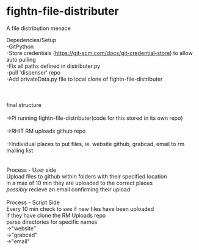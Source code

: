# fightn-file-distributer
A file distribution menace 

Depedencies/Setup\
-GitPython\
-Store credentials (https://git-scm.com/docs/git-credential-store) to allow auto pulling\
-Fix all paths defined in distributer.py\
-pull 'dispenser' repo\
-Add privateData.py file to local clone of fightn-file-distributer\
\
\
\
final structure\
\
->Pi running fightn-file-distributer(code for this stored in its own repo)\
\
->RHIT RM uploads github repo\
\
->Individual places to put files, ie. website github, grabcad, email to rm mailing list\
\
\
Process - User side\
Upload files to github within folders with their specified location\
in a max of 10 min they are uploaded to the correct places\
*possibly* recieve an email confirming their upload\
\
Process - Script Side\
Every 10 min check to see if new files have been uploaded \
if they have clone the RM Uploads repo\
parse directories for specific names \
->"website"\
->"grabcad"\
->"email"
